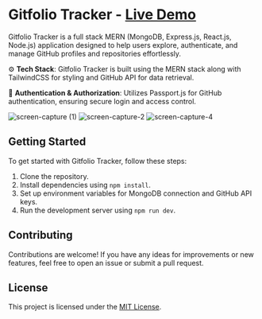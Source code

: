 # Gitfolio Tracker - [Live Demo](https://gitfolio-tracker.onrender.com/) 

Gitfolio Tracker is a full stack MERN (MongoDB, Express.js, React.js, Node.js) application designed to help users explore, authenticate, and manage GitHub profiles and repositories effortlessly.

⚙️ **Tech Stack**: Gitfolio Tracker is built using the MERN stack along with TailwindCSS for styling and GitHub API for data retrieval.

🔑 **Authentication & Authorization**: Utilizes Passport.js for GitHub authentication, ensuring secure login and access control.


![screen-capture (1)](https://github.com/dipeshdimi/Gitfolio-Tracker/assets/82582216/86a41a96-d3c7-4f51-ad08-97b409b909bb)
![screen-capture-_2_](https://github.com/dipeshdimi/Gitfolio-Tracker/assets/82582216/92b0b158-680f-4fc7-b738-d48da59b3c67)
![screen-capture-_4_](https://github.com/dipeshdimi/Gitfolio-Tracker/assets/82582216/6bd391df-2c66-4235-8421-ad03f7908e67)

## Getting Started

To get started with Gitfolio Tracker, follow these steps:

1. Clone the repository.
2. Install dependencies using `npm install`.
3. Set up environment variables for MongoDB connection and GitHub API keys.
4. Run the development server using `npm run dev`.

## Contributing

Contributions are welcome! If you have any ideas for improvements or new features, feel free to open an issue or submit a pull request.

## License

This project is licensed under the [MIT License](LICENSE).
